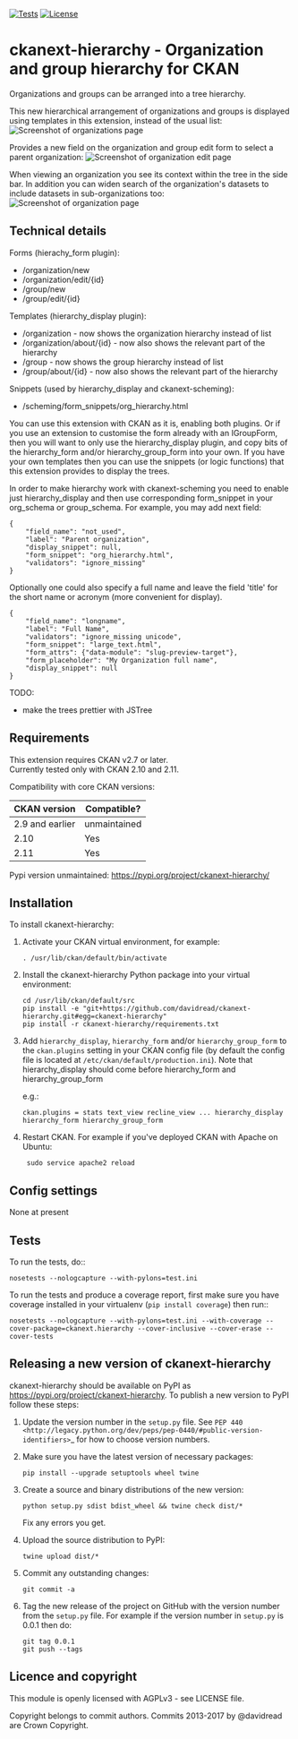 [![Tests](https://github.com/ckan/ckanext-hierarchy/workflows/Tests/badge.svg)](https://github.com/ckan/ckanext-hierarchy/actions)
[![License](https://img.shields.io/pypi/l/ckanext-hierarchy.svg)](https://pypi.org/project/ckanext-hierarchy/)


# ckanext-hierarchy - Organization and group hierarchy for CKAN

Organizations and groups can be arranged into a tree hierarchy.

This new hierarchical arrangement of organizations and groups is displayed
using templates in this extension, instead of the usual list:
![Screenshot of organizations page](screenshots/orgs_page.png)

Provides a new field on the organization and group edit form to select a parent
organization:
![Screenshot of organization edit page](screenshots/org_edit.png)

When viewing an organization you see its context within the tree in the side bar. In addition you can widen search of the organization's datasets to include datasets in sub-organizations too:
![Screenshot of organization page](screenshots/org_page.png)

## Technical details

Forms (hierachy_form plugin):
* /organization/new
* /organization/edit/{id}
* /group/new
* /group/edit/{id}

Templates (hierarchy_display plugin):
* /organization - now shows the organization hierarchy instead of list
* /organization/about/{id} - now also shows the relevant part of the hierarchy
* /group - now shows the group hierarchy instead of list
* /group/about/{id} - now also shows the relevant part of the hierarchy

Snippets (used by hierarchy_display and ckanext-scheming):
* /scheming/form_snippets/org_hierarchy.html

You can use this extension with CKAN as it is, enabling both plugins. Or if you
use an extension to customise the form already with an IGroupForm, then you
will want to only use the hierarchy_display plugin, and copy bits of the
hierarchy_form and/or hierarchy_group_form into your own. If you have your own templates then you can use
the snippets (or logic functions) that this extension provides to display the
trees.

In order to make hierarchy work with ckanext-scheming you need to enable just
hierarchy_display and then use corresponding form_snippet in your org_schema or group_schema.
For example, you may add next field:
```
{
    "field_name": "not_used",
    "label": "Parent organization",
    "display_snippet": null,
    "form_snippet": "org_hierarchy.html",
    "validators": "ignore_missing"
}
```

Optionally one could also specify a full name and leave the field 'title' for
the short name or acronym (more convenient for  display).
```
{
    "field_name": "longname",
    "label": "Full Name",
    "validators": "ignore_missing unicode",
    "form_snippet": "large_text.html",
    "form_attrs": {"data-module": "slug-preview-target"},
    "form_placeholder": "My Organization full name",
    "display_snippet": null
}
```

TODO:
* make the trees prettier with JSTree

## Requirements

This extension requires CKAN v2.7 or later.  
Currently tested only with CKAN 2.10 and 2.11.

Compatibility with core CKAN versions:

| CKAN version    | Compatible?   |
| --------------- | ------------- |
| 2.9 and earlier | unmaintained  |
| 2.10            | Yes           |
| 2.11            | Yes           |


Pypi version unmaintained: https://pypi.org/project/ckanext-hierarchy/  


## Installation

To install ckanext-hierarchy:

1. Activate your CKAN virtual environment, for example:

       . /usr/lib/ckan/default/bin/activate

2. Install the ckanext-hierarchy Python package into your virtual environment:

       cd /usr/lib/ckan/default/src
       pip install -e "git+https://github.com/davidread/ckanext-hierarchy.git#egg=ckanext-hierarchy"
       pip install -r ckanext-hierarchy/requirements.txt

3. Add ``hierarchy_display``, ``hierarchy_form`` and/or ``hierarchy_group_form`` to the ``ckan.plugins`` setting in your CKAN
   config file (by default the config file is located at
   ``/etc/ckan/default/production.ini``). Note that hierarchy_display
should come before hierarchy_form and hierarchy_group_form

   e.g.:

       ckan.plugins = stats text_view recline_view ... hierarchy_display hierarchy_form hierarchy_group_form

4. Restart CKAN. For example if you've deployed CKAN with Apache on Ubuntu:

        sudo service apache2 reload

## Config settings

None at present 

## Tests

To run the tests, do::

    nosetests --nologcapture --with-pylons=test.ini

To run the tests and produce a coverage report, first make sure you have
coverage installed in your virtualenv (``pip install coverage``) then run::

    nosetests --nologcapture --with-pylons=test.ini --with-coverage --cover-package=ckanext.hierarchy --cover-inclusive --cover-erase --cover-tests


## Releasing a new version of ckanext-hierarchy

ckanext-hierarchy should be available on PyPI as https://pypi.org/project/ckanext-hierarchy.
To publish a new version to PyPI follow these steps:

1. Update the version number in the ``setup.py`` file.
   See `PEP 440 <http://legacy.python.org/dev/peps/pep-0440/#public-version-identifiers>`_
   for how to choose version numbers.

2. Make sure you have the latest version of necessary packages:

       pip install --upgrade setuptools wheel twine

3. Create a source and binary distributions of the new version:

       python setup.py sdist bdist_wheel && twine check dist/*

   Fix any errors you get.

4. Upload the source distribution to PyPI:

       twine upload dist/*

5. Commit any outstanding changes:

       git commit -a

6. Tag the new release of the project on GitHub with the version number from
   the ``setup.py`` file. For example if the version number in ``setup.py`` is
   0.0.1 then do:

       git tag 0.0.1
       git push --tags

## Licence and copyright

This module is openly licensed with AGPLv3 - see LICENSE file.

Copyright belongs to commit authors. Commits 2013-2017 by @davidread are Crown Copyright.
